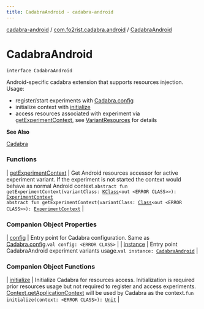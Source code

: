 ```yaml
---
title: CadabraAndroid - cadabra-android
---
```


[cadabra-android](../../index.html) / [com.fo2rist.cadabra.android](../index.html) / [CadabraAndroid](./index.html)

# CadabraAndroid

`interface CadabraAndroid`

Android-specific cadabra extension that supports resources injection.
Usage:

* register/start experiments with [Cadabra.config](#)
* initialize context with [initialize](initialize.html)
* access resources associated with experiment via [getExperimentContext](get-experiment-context.html), see [VariantResources](../-variant-resources/index.html) for details

**See Also**

[Cadabra](#)

### Functions

| [getExperimentContext](get-experiment-context.html) | Get Android resources accessor for active experiment variant. If the experiment is not started the context would behave as normal Android context.`abstract fun getExperimentContext(variantClass: `[`KClass`](https://kotlinlang.org/api/latest/jvm/stdlib/kotlin.reflect/-k-class/index.html)`<out <ERROR CLASS>>): `[`ExperimentContext`](../-experiment-context/index.html)<br>`abstract fun getExperimentContext(variantClass: `[`Class`](https://docs.oracle.com/javase/6/docs/api/java/lang/Class.html)`<out <ERROR CLASS>>): `[`ExperimentContext`](../-experiment-context/index.html) |

### Companion Object Properties

| [config](config.html) | Entry point for Cadabra configuration. Same as [Cadabra.config](#).`val config: <ERROR CLASS>` |
| [instance](instance.html) | Entry point CadabraAndroid experiment variants usage.`val instance: `[`CadabraAndroid`](./index.html) |

### Companion Object Functions

| [initialize](initialize.html) | Initialize Cadabra for resources access. Initialization is required prior resources usage but not required to register and access experiments. [Context.getApplicationContext](#) will be used by Cadabra as the context.`fun initialize(context: <ERROR CLASS>): `[`Unit`](https://kotlinlang.org/api/latest/jvm/stdlib/kotlin/-unit/index.html) |

